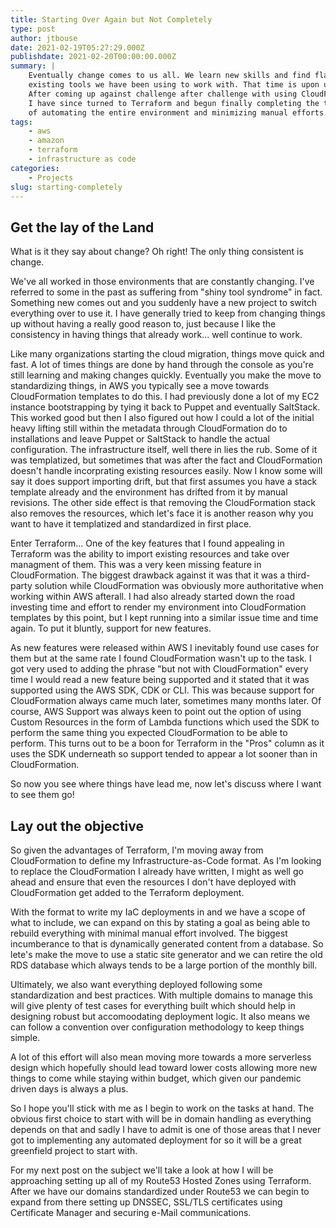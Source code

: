 ```yaml
---
title: Starting Over Again but Not Completely
type: post
author: jtbouse
date: 2021-02-19T05:27:29.000Z
publishdate: 2021-02-20T00:00:00.000Z
summary: |
    Eventually change comes to us all. We learn new skills and find flaws in 
    existing tools we have been using to work with. That time is upon us here...
    After coming up against challenge after challenge with using CloudFormation 
    I have since turned to Terraform and begun finally completing the task
    of automating the entire environment and minimizing manual efforts.
tags:
    - aws
    - amazon
    - terraform
    - infrastructure as code
categories:
    - Projects
slug: starting-completely
---
```


## Get the lay of the Land

What is it they say about change? Oh right! The only thing consistent is change.

We've all worked in those environments that are constantly changing. I've referred
to some in the past as suffering from "shiny tool syndrome" in fact. Something new
comes out and you suddenly have a new project to switch everything over to use it.
I have generally tried to keep from changing things up without having a really good
reason to, just because I like the consistency in having things that already work...
well continue to work.

Like many organizations starting the cloud migration, things move quick and fast. A
lot of times things are done by hand through the console as you're still learning and
making changes quickly. Eventually you make the move to standardizing things, in AWS
you typically see a move towards CloudFormation templates to do this. I had previously
done a lot of my EC2 instance bootstrapping by tying it back to Puppet and eventually
SaltStack. This worked good but then I also figured out how I could a lot of the initial
heavy lifting still within the metadata through CloudFormation do to installations and
leave Puppet or SaltStack to handle the actual configuration. The infrastructure itself,
well there in lies the rub. Some of it was templatized, but sometimes that was after the
fact and CloudFormation doesn't handle incorprating existing resources easily. Now I know
some will say it does support importing drift, but that first assumes you have a stack
template already and the environment has drifted from it by manual revisions. The other
side effect is that removing the CloudFormation stack also removes the resources, which
let's face it is another reason why you want to have it templatized and standardized in
first place.

Enter Terraform... One of the key features that I found appealing in Terraform was the
ability to import existing resources and take over managment of them. This was a very
keen missing feature in CloudFormation. The biggest drawback against it was that it was
a third-party solution while CloudFormation was obviously more authoritative when working
within AWS afterall. I had also already started down the road investing time and effort
to render my environment into CloudFormation templates by this point, but I kept running
into a similar issue time and time again. To put it bluntly, support for new features.

As new features were released within AWS I inevitably found use cases for them but at the
same rate I found CloudFormation wasn't up to the task. I got very used to adding the
phrase "but not with CloudFormation" every time I would read a new feature being supported
and it stated that it was supported using the AWS SDK, CDK or CLI. This was because support
for CloudFormation always came much later, sometimes many months later. Of course, AWS
Support was always keen to point out the option of using Custom Resources in the form of
Lambda functions which used the SDK to perform the same thing you expected CloudFormation
to be able to perform. This turns out to be a boon for Terraform in the "Pros" column as it
uses the SDK underneath so support tended to appear a lot sooner than in CloudFormation.

So now you see where things have lead me, now let's discuss where I want to see them go!

## Lay out the objective

So given the advantages of Terraform, I'm moving away from CloudFormation to define my
Infrastructure-as-Code format. As I'm looking to replace the CloudFormation I already have
written, I might as well go ahead and ensure that even the resources I don't have deployed
with CloudFormation get added to the Terraform deployment.

With the format to write my IaC deployments in and we have a scope of what to include, we
can expand on this by stating a goal as being able to rebuild everything with minimal manual
effort involved. The biggest incumberance to that is dynamically generated content from
a database. So lete's make the move to use a static site generator and we can retire the
old RDS database which always tends to be a large portion of the monthly bill.

Ultimately, we also want everything deployed following some standardization and best practices.
With multiple domains to manage this will give plenty of test cases for everything built which
should help in designing robust but accomoodating deployment logic. It also means we can
follow a convention over configuration methodology to keep things simple.

A lot of this effort will also mean moving more towards a more serverless design which hopefully
should lead toward lower costs allowing more new things to come while staying within budget,
which given our pandemic driven days is always a plus.

So I hope you'll stick with me as I begin to work on the tasks at hand. The obvious first choice
to start with will be in domain handling as everything depends on that and sadly I have to admit
is one of those areas that I never got to implementing any automated deployment for so it will
be a great greenfield project to start with.

For my next post on the subject we'll take a look at how I will be approaching setting up all
of my Route53 Hosted Zones using Terraform. After we have our domains standardized under Route53
we can begin to expand from there setting up DNSSEC, SSL/TLS certificates using Certificate
Manager and securing e-Mail communications.
